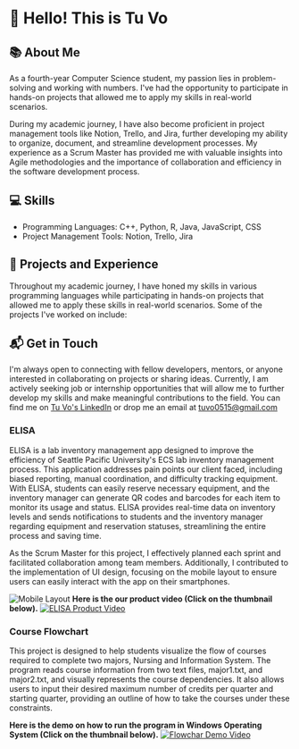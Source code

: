 # 👋 Hello! This is Tu Vo 

## 📚 About Me
As a fourth-year Computer Science student, my passion lies in problem-solving and working with numbers. I've had the opportunity to participate in hands-on projects that allowed me to apply my skills in real-world scenarios.

During my academic journey, I have also become proficient in project management tools like Notion, Trello, and Jira, further developing my ability to organize, document, and streamline development processes. My experience as a Scrum Master has provided me with valuable insights into Agile methodologies and the importance of collaboration and efficiency in the software development process.

## 💻 Skills
- Programming Languages: C++, Python, R, Java, JavaScript, CSS
- Project Management Tools: Notion, Trello, Jira

## 🌟 Projects and Experience
Throughout my academic journey, I have honed my skills in various programming languages while participating in hands-on projects that allowed me to apply these skills in real-world scenarios. Some of the projects I've worked on include:

## 📬 Get in Touch
I'm always open to connecting with fellow developers, mentors, or anyone interested in collaborating on projects or sharing ideas. Currently, I am actively seeking job or internship opportunities that will allow me to further develop my skills and make meaningful contributions to the field. You can find me on [Tu Vo's LinkedIn](https://www.linkedin.com/in/tu-h-vo/) or drop me an email at tuvo0515@gmail.com

### ELISA
ELISA is a lab inventory management app designed to improve the efficiency of Seattle Pacific University's ECS lab inventory management process. This application addresses pain points our client faced, including biased reporting, manual coordination, and difficulty tracking equipment. With ELISA, students can easily reserve necessary equipment, and the inventory manager can generate QR codes and barcodes for each item to monitor its usage and status. ELISA provides real-time data on inventory levels and sends notifications to students and the inventory manager regarding equipment and reservation statuses, streamlining the entire process and saving time.

As the Scrum Master for this project, I effectively planned each sprint and facilitated collaboration among team members. Additionally, I contributed to the implementation of UI design, focusing on the mobile layout to ensure users can easily interact with the app on their smartphones.

![Mobile Layout](https://user-images.githubusercontent.com/92423514/235294683-988951be-ad7f-4d51-8c9d-618ba92153db.png)
**Here is the our product video (Click on the thumbnail below).**
[![ELISA Product Video](https://user-images.githubusercontent.com/92423514/231245998-23aacf48-f7b0-4810-b14b-b4676f5d44a3.png)](https://www.youtube.com/watch?v=dxogVGXtTJs)

### Course Flowchart
This project is designed to help students visualize the flow of courses required to complete two majors, Nursing and Information System. The program reads course information from two text files, major1.txt, and major2.txt, and visually represents the course dependencies. It also allows users to input their desired maximum number of credits per quarter and starting quarter, providing an outline of how to take the courses under these constraints.

**Here is the demo on how to run the program in Windows Operating System (Click on the thumbnail below).**
[![Flowchar Demo Video](https://user-images.githubusercontent.com/92423514/231321495-6e70c142-3e46-41b8-8b58-88985d5ada66.png)](https://www.youtube.com/watch?v=_16q0RhxFSE)
